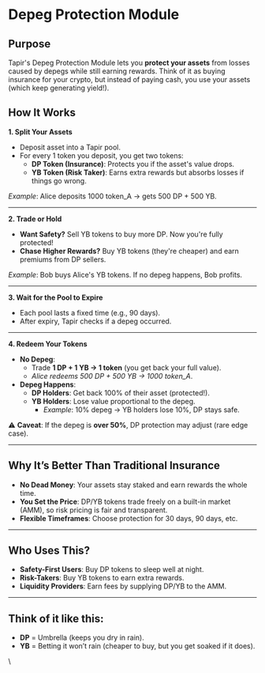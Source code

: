 # Depeg Protection Module

## **Purpose**

Tapir's Depeg Protection Module lets you **protect your assets** from losses caused by depegs while still earning rewards. Think of it as buying insurance for your crypto, but instead of paying cash, you use your assets (which keep generating yield!).

## **How It Works**

**1. Split Your Assets**

* Deposit asset into a Tapir pool.
* For every 1 token you deposit, you get two tokens:
  * **DP Token (Insurance)**: Protects you if the asset's value drops.
  * **YB Token (Risk Taker)**: Earns extra rewards but absorbs losses if things go wrong.

_Example_: Alice deposits 1000 token_A → gets 500 DP + 500 YB.

***

**2. Trade or Hold**

* **Want Safety?** Sell YB tokens to buy more DP. Now you're fully protected!
* **Chase Higher Rewards?** Buy YB tokens (they're cheaper) and earn premiums from DP sellers.

_Example_: Bob buys Alice's YB tokens. If no depeg happens, Bob profits.

***

**3. Wait for the Pool to Expire**

* Each pool lasts a fixed time (e.g., 90 days).
* After expiry, Tapir checks if a depeg occurred.

***

**4. Redeem Your Tokens**

* **No Depeg**:
  * Trade **1 DP + 1 YB → 1 token** (you get back your full value).
  * _Alice redeems 500 DP + 500 YB → 1000 token_A_.
* **Depeg Happens**:
  * **DP Holders**: Get back 100% of their asset (protected!).
  * **YB Holders**: Lose value proportional to the depeg.
    * _Example_: 10% depeg → YB holders lose 10%, DP stays safe.

⚠️ **Caveat**: If the depeg is **over 50%**, DP protection may adjust (rare edge case).

***

## **Why It’s Better Than Traditional Insurance**

* **No Dead Money**: Your assets stay staked and earn rewards the whole time.
* **You Set the Price**: DP/YB tokens trade freely on a built-in market (AMM), so risk pricing is fair and transparent.
* **Flexible Timeframes**: Choose protection for 30 days, 90 days, etc.

***

## **Who Uses This?**

* **Safety-First Users**: Buy DP tokens to sleep well at night.
* **Risk-Takers**: Buy YB tokens to earn extra rewards.
* **Liquidity Providers**: Earn fees by supplying DP/YB to the AMM.

***

## **Think of it like this**:

* **DP** = Umbrella (keeps you dry in rain).
* **YB** = Betting it won’t rain (cheaper to buy, but you get soaked if it does).

\
